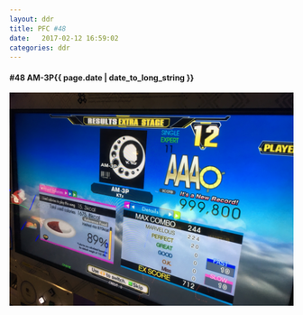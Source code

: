 ```yaml
---
layout: ddr
title: PFC #48
date:   2017-02-12 16:59:02
categories: ddr
---
```

#### **#48** AM-3P<span class="pull-right">{{ page.date | date_to_long_string }}</span>
![](/images/pfc/48_AM-3P.jpg)
